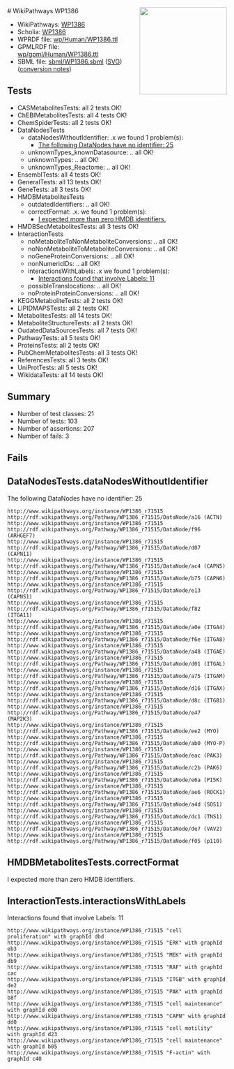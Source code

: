 <img style="float: right; width: 200px" src="../logo.png" />
# WikiPathways WP1386

* WikiPathways: [WP1386](https://identifiers.org/wikipathways:WP1386)
* Scholia: [WP1386](https://scholia.toolforge.org/wikipathways/WP1386)
* WPRDF file: [wp/Human/WP1386.ttl](../wp/Human/WP1386.ttl)
* GPMLRDF file: [wp/gpml/Human/WP1386.ttl](../wp/gpml/Human/WP1386.ttl)
* SBML file: [sbml/WP1386.sbml](../sbml/WP1386.sbml) ([SVG](../sbml/WP1386.svg)) ([conversion notes](../sbml/WP1386.txt))

## Tests
* CASMetabolitesTests: all 2 tests OK!
* ChEBIMetabolitesTests: all 4 tests OK!
* ChemSpiderTests: all 2 tests OK!
* DataNodesTests
    * dataNodesWithoutIdentifier: .x we found 1 problem(s):
        * [The following DataNodes have no identifier: 25](#8792c4b4)
    * unknownTypes_knownDatasource: .. all OK!
    * unknownTypes: .. all OK!
    * unknownTypes_Reactome: .. all OK!
* EnsemblTests: all 4 tests OK!
* GeneralTests: all 13 tests OK!
* GeneTests: all 3 tests OK!
* HMDBMetabolitesTests
    * outdatedIdentifiers: .. all OK!
    * correctFormat: .x. we found 1 problem(s):
        * [I expected more than zero HMDB identifiers.](#ad154c1e)
* HMDBSecMetabolitesTests: all 3 tests OK!
* InteractionTests
    * noMetaboliteToNonMetaboliteConversions: .. all OK!
    * noNonMetaboliteToMetaboliteConversions: .. all OK!
    * noGeneProteinConversions: .. all OK!
    * nonNumericIDs: .. all OK!
    * interactionsWithLabels: .x we found 1 problem(s):
        * [Interactions found that involve Labels: 11](#fe97a8b9)
    * possibleTranslocations: .. all OK!
    * noProteinProteinConversions: .. all OK!
* KEGGMetaboliteTests: all 2 tests OK!
* LIPIDMAPSTests: all 2 tests OK!
* MetabolitesTests: all 14 tests OK!
* MetaboliteStructureTests: all 2 tests OK!
* OudatedDataSourcesTests: all 7 tests OK!
* PathwayTests: all 5 tests OK!
* ProteinsTests: all 2 tests OK!
* PubChemMetabolitesTests: all 3 tests OK!
* ReferencesTests: all 3 tests OK!
* UniProtTests: all 5 tests OK!
* WikidataTests: all 14 tests OK!


## Summary

* Number of test classes: 21
* Number of tests: 103
* Number of assertions: 207
* Number of fails: 3

## Fails

<a name="8792c4b4" />

## DataNodesTests.dataNodesWithoutIdentifier

The following DataNodes have no identifier: 25
```
http://www.wikipathways.org/instance/WP1386_r71515 http://rdf.wikipathways.org/Pathway/WP1386_r71515/DataNode/a16 (ACTN)
http://www.wikipathways.org/instance/WP1386_r71515 http://rdf.wikipathways.org/Pathway/WP1386_r71515/DataNode/f96 (ARHGEF7)
http://www.wikipathways.org/instance/WP1386_r71515 http://rdf.wikipathways.org/Pathway/WP1386_r71515/DataNode/d07 (CAPN11)
http://www.wikipathways.org/instance/WP1386_r71515 http://rdf.wikipathways.org/Pathway/WP1386_r71515/DataNode/ac4 (CAPN5)
http://www.wikipathways.org/instance/WP1386_r71515 http://rdf.wikipathways.org/Pathway/WP1386_r71515/DataNode/b75 (CAPN6)
http://www.wikipathways.org/instance/WP1386_r71515 http://rdf.wikipathways.org/Pathway/WP1386_r71515/DataNode/e13 (CAPNS1)
http://www.wikipathways.org/instance/WP1386_r71515 http://rdf.wikipathways.org/Pathway/WP1386_r71515/DataNode/f82 (ITGA11)
http://www.wikipathways.org/instance/WP1386_r71515 http://rdf.wikipathways.org/Pathway/WP1386_r71515/DataNode/a0e (ITGA4)
http://www.wikipathways.org/instance/WP1386_r71515 http://rdf.wikipathways.org/Pathway/WP1386_r71515/DataNode/f6e (ITGA8)
http://www.wikipathways.org/instance/WP1386_r71515 http://rdf.wikipathways.org/Pathway/WP1386_r71515/DataNode/a48 (ITGAE)
http://www.wikipathways.org/instance/WP1386_r71515 http://rdf.wikipathways.org/Pathway/WP1386_r71515/DataNode/d01 (ITGAL)
http://www.wikipathways.org/instance/WP1386_r71515 http://rdf.wikipathways.org/Pathway/WP1386_r71515/DataNode/a75 (ITGAM)
http://www.wikipathways.org/instance/WP1386_r71515 http://rdf.wikipathways.org/Pathway/WP1386_r71515/DataNode/d16 (ITGAX)
http://www.wikipathways.org/instance/WP1386_r71515 http://rdf.wikipathways.org/Pathway/WP1386_r71515/DataNode/d8c (ITGB1)
http://www.wikipathways.org/instance/WP1386_r71515 http://rdf.wikipathways.org/Pathway/WP1386_r71515/DataNode/e47 (MAP2K3)
http://www.wikipathways.org/instance/WP1386_r71515 http://rdf.wikipathways.org/Pathway/WP1386_r71515/DataNode/ee2 (MYO)
http://www.wikipathways.org/instance/WP1386_r71515 http://rdf.wikipathways.org/Pathway/WP1386_r71515/DataNode/ab0 (MYO-P)
http://www.wikipathways.org/instance/WP1386_r71515 http://rdf.wikipathways.org/Pathway/WP1386_r71515/DataNode/eac (PAK3)
http://www.wikipathways.org/instance/WP1386_r71515 http://rdf.wikipathways.org/Pathway/WP1386_r71515/DataNode/c2b (PAK6)
http://www.wikipathways.org/instance/WP1386_r71515 http://rdf.wikipathways.org/Pathway/WP1386_r71515/DataNode/e6a (PI5K)
http://www.wikipathways.org/instance/WP1386_r71515 http://rdf.wikipathways.org/Pathway/WP1386_r71515/DataNode/ae6 (ROCK1)
http://www.wikipathways.org/instance/WP1386_r71515 http://rdf.wikipathways.org/Pathway/WP1386_r71515/DataNode/a4d (SOS1)
http://www.wikipathways.org/instance/WP1386_r71515 http://rdf.wikipathways.org/Pathway/WP1386_r71515/DataNode/dc1 (TNS1)
http://www.wikipathways.org/instance/WP1386_r71515 http://rdf.wikipathways.org/Pathway/WP1386_r71515/DataNode/de7 (VAV2)
http://www.wikipathways.org/instance/WP1386_r71515 http://rdf.wikipathways.org/Pathway/WP1386_r71515/DataNode/f05 (p110)
```

<a name="ad154c1e" />

## HMDBMetabolitesTests.correctFormat

I expected more than zero HMDB identifiers.
<a name="fe97a8b9" />

## InteractionTests.interactionsWithLabels

Interactions found that involve Labels: 11
```
http://www.wikipathways.org/instance/WP1386_r71515 "cell proliferation" with graphId dbd
http://www.wikipathways.org/instance/WP1386_r71515 "ERK" with graphId eb3
http://www.wikipathways.org/instance/WP1386_r71515 "MEK" with graphId db9
http://www.wikipathways.org/instance/WP1386_r71515 "RAF" with graphId cac
http://www.wikipathways.org/instance/WP1386_r71515 "ITGB" with graphId de2
http://www.wikipathways.org/instance/WP1386_r71515 "PAK" with graphId b8f
http://www.wikipathways.org/instance/WP1386_r71515 "cell maintenance" with graphId e00
http://www.wikipathways.org/instance/WP1386_r71515 "CAPN" with graphId dd0
http://www.wikipathways.org/instance/WP1386_r71515 "cell motility" with graphId d23
http://www.wikipathways.org/instance/WP1386_r71515 "cell maintenance" with graphId b05
http://www.wikipathways.org/instance/WP1386_r71515 "F-actin" with graphId c40
```


